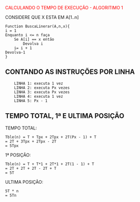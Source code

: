 <span style="color: red;"> CALCULANDO O TEMPO DE EXECUÇÃO - ALGORITIMO 1</span>

CONSIDERE QUE X ESTA EM A[1..n]

```http
Function BuscaLinerar(A,n,x){
i = 1
Enquanto i <= n faça
    Se A[i] == x então
        Devolva i
    i= i + 1
Devolva-1
}
```

## CONTANDO AS INSTRUÇÕES POR LINHA
```http
    LINHA 1: executa 1 vez
    LINHA 2: executa Px vezes
    LINHA 3: executa Px vezes
    LINHA 4: executa 1 vez
    LINHA 5: Px - 1
```

## TEMPO TOTAL, 1ª E ULTIMA POSIÇÃO

TEMPO TOTAL:
```http
Tble(n) = T + Tpx + 2Tpx + 2T(Px - 1) + T
= 2T + 3Tpx + 2Tpx - 2T
= 5Tpx
```

1ª POSIÇÃO: 
```http
Tble(n) = T + T*1 + 2T*1 + 2T(1 - 1) + T
= 2T + 2T + 2T - 2T + T
= 5T
```

ULTIMA POSIÇÃO: 
```http
5T * n
= 5Tn
```

